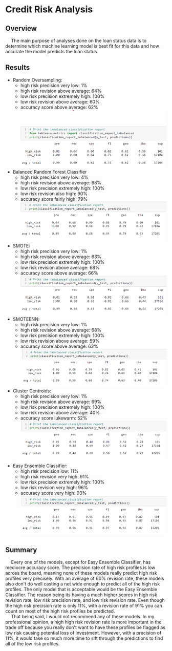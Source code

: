 # Credit Risk Analysis
## Overview
&emsp; The main purpose of analyses done on the loan status data is to determine which machine learning model is best fit for this data and how accurate the model predicts the loan status.<br />

## Results
- Random Oversampling:
    - high risk precision very low: 1%
    - high risk revision above average: 64%
    - low risk precision extremely high: 100%
    - low risk revision above average: 60%
    - accuracy score above average: 62% <br />
![Random Oversampling](Resources/random_oversampling.png) <br />
- Balanced Random Forest Classifier
    - high risk precision very low: 4%
    - high risk revision above average: 68%
    - low risk precision extremely high: 100%
    - low risk revision also high: 90%
    - accuracy score fairly high: 79% <br />
![Balanced Random Forest](Resources/balanced_random_forest_classifier.png) <br />
- SMOTE:
    - high risk precision very low: 1%
    - high risk revision above average: 63%
    - low risk precision extremely high: 100%
    - low risk revision above average: 68%
    - accuracy score above average: 66% <br />
![SMOTE](Resources/SMOTE.png) <br />
- SMOTEENN:
    - high risk precision very low: 1%
    - high risk revision above average: 68%
    - low risk precision extremely high: 100%
    - low risk revision above average: 59%
    - accuracy score above average: 63% <br />
![SMOTEENN](Resources/SMOTEENN.png) <br />
- Cluster Centroids:
    - high risk precision very low: 1%
    - high risk revision above average: 69%
    - low risk precision extremely high: 100%
    - low risk revision above average: 40%
    - accuracy score lukewarm: 52% <br />
![Cluster Centroids](Resources/cluster_centroids.png)
- Easy Ensemble Classifier:
    - high risk precision low: 11%
    - high risk revision very high: 91%
    - low risk precision extremely high: 100%
    - low risk revision very high: 96%
    - accuracy score very high: 93% <br />
![Easy Ensemble](Resources/easy_ensemble_classifier.png)
## Summary
&emsp; Every one of the models, except for Easy Ensemble Classifier, has mediocre accuracy score. The precision rate of high risk profiles is low across the board, meaning none of these models really predict high risk profiles very precisely. With an average of 60% revision rate, these models also don't do well casting a net wide enough to predict all of the high risk profiles. The only model that is acceptable would be the Easy Ensemble Classifier. The reason being its having a much higher scores in high risk revision rate, low risk precision rate, and low risk revision rate. Even though the high risk precision rate is only 11%, with a revision rate of 91% you can count on most of the high risk profiles be predicted. <br/>
&emsp; That being said, I would not recommend any of these models. In my professional opinion, a high high risk revision rate is more important in the trade off because you really don't want to have these profiles be flagged as low risk causing potential loss of investment. However, with a precision of 11%, it would take so much more time to sift through the predictions to find all of the low risk profiles.